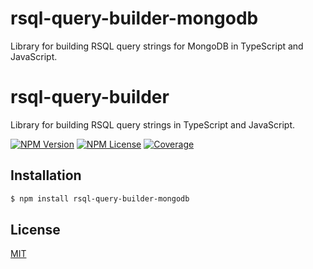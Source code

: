 # rsql-query-builder-mongodb

Library for building RSQL query strings for MongoDB in TypeScript and JavaScript.

# rsql-query-builder

Library for building RSQL query strings in TypeScript and JavaScript.

[![NPM Version][npm-version-image]][npm-url]
[![NPM License][npm-license-image]][npm-url]
[![Coverage][coveralls-image]][coveralls-url]

## Installation

```bash
$ npm install rsql-query-builder-mongodb
```

## License

[MIT](LICENSE)

[npm-version-image]: https://img.shields.io/npm/v/rsql-query-builder-mongodb
[npm-url]: https://npmjs.org/package/rsql-query-builder-mongodb
[npm-license-image]: https://img.shields.io/npm/l/rsql-query-builder-mongodb
[coveralls-image]: https://coveralls.io/repos/github/woigl/rsql-query-builder-mongodb/badge.svg?branch=main
[coveralls-url]: https://coveralls.io/github/woigl/rsql-query-builder-mongodb?branch=main
